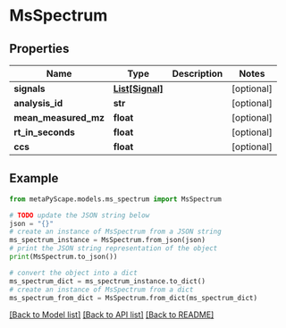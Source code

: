 # MsSpectrum


## Properties

Name | Type | Description | Notes
------------ | ------------- | ------------- | -------------
**signals** | [**List[Signal]**](Signal.md) |  | [optional] 
**analysis_id** | **str** |  | [optional] 
**mean_measured_mz** | **float** |  | [optional] 
**rt_in_seconds** | **float** |  | [optional] 
**ccs** | **float** |  | [optional] 

## Example

```python
from metaPyScape.models.ms_spectrum import MsSpectrum

# TODO update the JSON string below
json = "{}"
# create an instance of MsSpectrum from a JSON string
ms_spectrum_instance = MsSpectrum.from_json(json)
# print the JSON string representation of the object
print(MsSpectrum.to_json())

# convert the object into a dict
ms_spectrum_dict = ms_spectrum_instance.to_dict()
# create an instance of MsSpectrum from a dict
ms_spectrum_from_dict = MsSpectrum.from_dict(ms_spectrum_dict)
```
[[Back to Model list]](../README.md#documentation-for-models) [[Back to API list]](../README.md#documentation-for-api-endpoints) [[Back to README]](../README.md)


